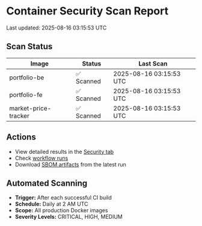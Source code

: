 # Container Security Scan Report

Last updated: 2025-08-16 03:15:53 UTC

## Scan Status

| Image | Status | Last Scan |
|-------|--------|-----------|
| portfolio-be | ✅ Scanned | 2025-08-16 03:15:53 UTC |
| portfolio-fe | ✅ Scanned | 2025-08-16 03:15:53 UTC |
| market-price-tracker | ✅ Scanned | 2025-08-16 03:15:53 UTC |

## Actions

- View detailed results in the [Security tab](https://github.com/ktenman/portfolio/security/code-scanning)
- Check [workflow runs](https://github.com/ktenman/portfolio/actions/workflows/trivy-scan.yml)
- Download [SBOM artifacts](https://github.com/ktenman/portfolio/actions/workflows/trivy-scan.yml) from the latest run

## Automated Scanning

- **Trigger:** After each successful CI build
- **Schedule:** Daily at 2 AM UTC
- **Scope:** All production Docker images
- **Severity Levels:** CRITICAL, HIGH, MEDIUM

